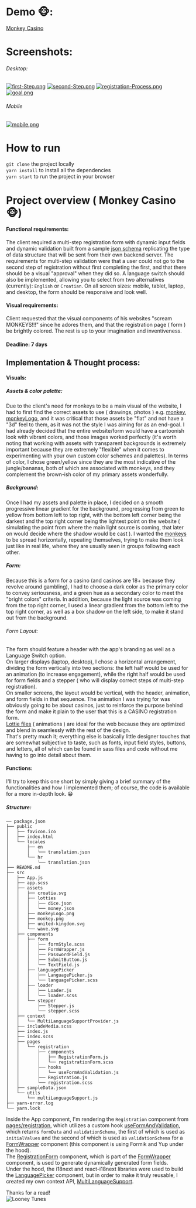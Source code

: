 # Demo 	:monkey_face:: 
[Monkey Casino](https://monkey-casino-registration.netlify.app/)

# Screenshots: 
###### Desktop:  
[![first-Step.png](https://i.postimg.cc/j5znDNT1/first-Step.png)](https://postimg.cc/hzttwXf8)
[![second-Step.png](https://i.postimg.cc/SNQYKJvZ/second-Step.png)](https://postimg.cc/rzbwnFcW) 
[![registration-Process.png](https://i.postimg.cc/NGkrY1p9/registration-Process.png)](https://postimg.cc/xqqd3brn)
[![goal.png](https://i.postimg.cc/90b4phrt/goal.png)](https://postimg.cc/GTBhL6PH)  
###### Mobile
[![mobile.png](https://i.postimg.cc/brpDkJNw/mobile.png)](https://postimg.cc/hzZtqKdk)

# How to run
`git clone` the project locally  
`yarn install` to install all the dependencies  
`yarn start` to run the project in your browser


# Project overview ( Monkey Casino 	:monkey_face:)
#### Functional requirements:
The client required a multi-step registration form with dynamic input fields and dynamic validation built from a sample [json schema](https://github.com/rangoc/Registration-Form/blob/main/src/sampleData.json) replicating the type of data structure that will be sent from their own backend server. The requirements for multi-step validation were that a user could not go to the second step of registration without first completing the first, and that there should be a visual "approval" when they did so. A language switch should also be implemented, allowing you to select from two alternatives (currently): `English` or `Croatian`. On all screen sizes: mobile, tablet, laptop, and desktop, the form should be responsive and look well.

#### Visual requirements: 
Client requested that the visual components of his websites "scream MONKEYS!!!" since he adores them, and that the registration page ( form ) be brightly colored. The rest is up to your imagination and inventiveness.

#### Deadline: 7 days
## Implementation & Thought process: 
#### Visuals:

##### Assets & color palette:
Due to the client's need for monkeys to be a main visual of the website, I had to first find the correct assets to use ( drawings, photos ) e.g.  [monkey](https://github.com/rangoc/Registration-Form/blob/main/src/assets/monkey.png), [monkeyLogo](https://github.com/rangoc/Registration-Form/blob/main/src/assets/monkeyLogo.png), and it was critical that those assets be "flat" and not have a "3d" feel to them, as it was not the style I was aiming for as an end-goal. I had already decided that the entire website/form would have a cartoonish look with vibrant colors, and those images worked perfectly (it's worth noting that working with assets with transparent backgrounds is extremely important because they are extremely "flexible" when it comes to experimenting with your own custom color schemes and palettes). In terms of color, I chose green/yellow since they are the most indicative of the jungle/bananas, both of which are associated with monkeys, and they complement the brown-ish color of my primary assets wonderfully.
##### Background: 
Once I had my assets and palette in place, I decided on a smooth progressive linear gradient for the background, progressing from green to yellow from bottom left to top right, with the bottom left corner being the darkest and the top right corner being the lightest point on the website ( simulating the point from where the main light source is coming, that later on would decide where the shadow would be cast ).
I wanted the [monkeys](https://github.com/rangoc/Registration-Form/blob/main/src/assets/monkey.png) to be spread horizontally, repeating themselves, trying to make them look just like in real life, where they are usually seen in groups following each other.

##### Form: 
Because this is a form for a casino (and casinos are 18+ because they revolve around gambling), I had to choose a dark color as the primary color to convey seriousness, and a green hue as a secondary color to meet the "bright colors" criteria. In addition, because the light source was coming from the top right corner, I used a linear gradient from the bottom left to the top right corner, as well as a box shadow on the left side, to make it stand out from the background.
###### Form Layout: 
The form should feature a header with the app's branding as well as a Language Switch option.  
On larger displays (laptop, desktop), I chose a horizontal arrangement, dividing the form vertically into two sections: the left half would be used for an animation (to increase engagement), while the right half would be used for form fields and a stepper ( who will display correct steps of multi-step registration).  
On smaller screens, the layout would be vertical, with the header, animation, and form fields in that sequence. The animation I was trying for was obviously going to be about casinos, just to reinforce the purpose behind the form and make it plain to the user that this is a CASINO registration form.  
[Lottie files](https://github.com/rangoc/Registration-Form/blob/main/src/assets/lotties/dice.json) ( animations ) are ideal for the web because they are optimized and blend in seamlessly with the rest of the design.  
That's pretty much it; everything else is basically little designer touches that are somewhat subjective to taste, such as fonts, input field styles, buttons, and letters, all of which can be found in sass files and code without me having to go into detail about them.
#### Functions:
I'll try to keep this one short by simply giving a brief summary of the functionalities and how I implemented them; of course, the code is available for a more in-depth look. :grin:

##### Structure: 
```
── package.json
├── public
│   ├── favicon.ico
│   ├── index.html
│   └── locales
│       ├── en
│       │   └── translation.json
│       └── hr
│           └── translation.json
├── README.md
├── src
│   ├── App.js
│   ├── app.scss
│   ├── assets
│   │   ├── croatia.svg
│   │   ├── lotties
│   │   │   ├── dice.json
│   │   │   └── money.json
│   │   ├── monkeyLogo.png
│   │   ├── monkey.png
│   │   ├── united-kingdom.svg
│   │   └── wave.svg
│   ├── components
│   │   ├── form
│   │   │   ├── formStyle.scss
│   │   │   ├── FormWrapper.js
│   │   │   ├── PasswordField.js
│   │   │   ├── SubmitButton.js
│   │   │   └── TextField.js
│   │   ├── languagePicker
│   │   │   ├── LanguagePicker.js
│   │   │   └── languagePicker.scss
│   │   ├── loader
│   │   │   ├── Loader.js
│   │   │   └── loader.scss
│   │   └── stepper
│   │       ├── Stepper.js
│   │       └── stepper.scss
│   ├── context
│   │   └── MultiLanguageSupportProvider.js
│   ├── includeMedia.scss
│   ├── index.js
│   ├── index.scss
│   ├── pages
│   │   └── registration
│   │       ├── components
│   │       │   ├── RegistrationForm.js
│   │       │   └── registrationForm.scss
│   │       ├── hooks
│   │       │   └── useFormAndValidation.js
│   │       ├── Registration.js
│   │       └── registration.scss
│   ├── sampleData.json
│   └── utils
│       └── multiLanguageSupport.js
├── yarn-error.log
└── yarn.lock
```
Inside the App component, I'm rendering the `Registration` component from [pages/registration](https://github.com/rangoc/Registration-Form/tree/main/src/pages/registration), which utilizes a custom hook [useFormAndValidation](https://github.com/rangoc/Registration-Form/blob/main/src/pages/registration/hooks/useFormAndValidation.js), which returns `formData` and `validationSchema`, the first of which is used as `initialValues` and the second of which is used as `validationSchema` for a [FormWrapper](https://github.com/rangoc/Registration-Form/blob/main/src/pages/registration/Registration.js#L112) component (this component is using Formik and Yup under the hood).  
The [RegistrationForm](https://github.com/rangoc/Registration-Form/blob/9ea8d809dc469f62e9f3b33d9e55a9214728734d/src/pages/registration/components/RegistrationForm.js#L23) component, which is part of the [FormWrapper](https://github.com/rangoc/Registration-Form/blob/main/src/components/form/FormWrapper.js) component, is used to generate dynamically generated form fields.  
Under the hood, the i18next and react-i18next libraries were used to build the [LanguagePicker](https://github.com/rangoc/Registration-Form/blob/main/src/pages/registration/Registration.js#L90) component, but in order to make it truly reusable, I created my own context API, [MultiLanguageSupport](https://github.com/rangoc/Registration-Form/blob/9ea8d809dc469f62e9f3b33d9e55a9214728734d/src/context/MultiLanguageSupportProvider.js).

Thanks for a read!<br/>
![Looney Tunes](https://media.giphy.com/media/5IT69msgpaOcg/giphy.gif)
